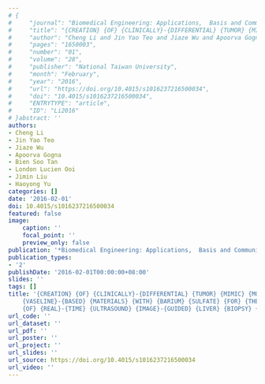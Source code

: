 ```yaml
---
# {
#     "journal": "Biomedical Engineering: Applications,  Basis and Communications",
#     "title": "{CREATION} {OF} {CLINICALLY}-{DIFFERENTIAL} {TUMOR} {MIMIC} {MODEL} {USING} {VASELINE}-{BASED} {MATERIALS} {WITH} {BARIUM} {SULFATE} {FOR} {THE} {VALIDATION} {OF} {REAL}-{TIME} {ULTRASOUND} {IMAGE}-{GUIDED} {LIVER} {BIOPSY} {SYSTEM}",
#     "author": "Cheng Li and Jin Yao Teo and Jiaze Wu and Apoorva Gogna and Bien Soo Tan and London Lucien Ooi and Jimin Liu and Haoyong Yu",
#     "pages": "1650003",
#     "number": "01",
#     "volume": "28",
#     "publisher": "National Taiwan University",
#     "month": "February",
#     "year": "2016",
#     "url": "https://doi.org/10.4015/s1016237216500034",
#     "doi": "10.4015/s1016237216500034",
#     "ENTRYTYPE": "article",
#     "ID": "Li2016"
# }abstract: ''
authors:
- Cheng Li
- Jin Yao Teo
- Jiaze Wu
- Apoorva Gogna
- Bien Soo Tan
- London Lucien Ooi
- Jimin Liu
- Haoyong Yu
categories: []
date: '2016-02-01'
doi: 10.4015/s1016237216500034
featured: false
image:
    caption: ''
    focal_point: ''
    preview_only: false
publication: '*Biomedical Engineering: Applications,  Basis and Communications,February*'
publication_types:
- '2'
publishDate: '2016-02-01T00:00:00+08:00'
slides: ''
tags: []
title: '{CREATION} {OF} {CLINICALLY}-{DIFFERENTIAL} {TUMOR} {MIMIC} {MODEL} {USING}
    {VASELINE}-{BASED} {MATERIALS} {WITH} {BARIUM} {SULFATE} {FOR} {THE} {VALIDATION}
    {OF} {REAL}-{TIME} {ULTRASOUND} {IMAGE}-{GUIDED} {LIVER} {BIOPSY} {SYSTEM}'
url_code: ''
url_dataset: ''
url_pdf: ''
url_poster: ''
url_project: ''
url_slides: ''
url_source: https://doi.org/10.4015/s1016237216500034
url_video: ''
---
```

